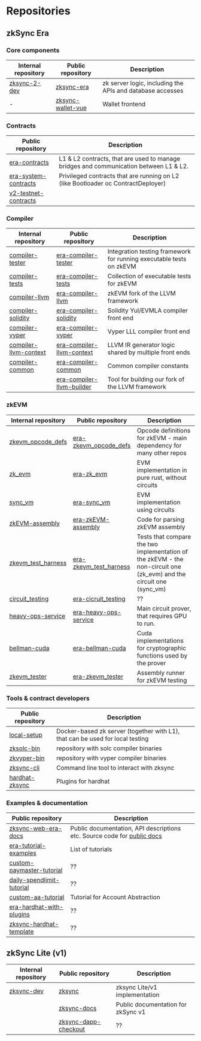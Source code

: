 # Repositories

## zkSync Era

### Core components

| Internal repository                                         | Public repository                                                     | Description                                               |
| ----------------------------------------------------------- | --------------------------------------------------------------------- | --------------------------------------------------------- |
| [zksync-2-dev](https://github.com/matter-labs/zksync-2-dev) | [zksync-era](https://github.com/matter-labs/zksync-era)               | zk server logic, including the APIs and database accesses |
| -                                                           | [zksync-wallet-vue](https://github.com/matter-labs/zksync-wallet-vue) | Wallet frontend                                           |

### Contracts

| Public repository                                                           | Description                                                                           |
| --------------------------------------------------------------------------- | ------------------------------------------------------------------------------------- |
| [era-contracts](https://github.com/matter-labs/era-contracts)               | L1 & L2 contracts, that are used to manage bridges and communication between L1 & L2. |
| [era-system-contracts](https://github.com/matter-labs/era-system-contracts) | Privileged contracts that are running on L2 (like Bootloader oc ContractDeployer)     |
| [v2-testnet-contracts](https://github.com/matter-labs/v2-testnet-contracts) |                                                                                       |

### Compiler

| Internal repository                                                           | Public repository                                                                     | Description                                                         |
| ----------------------------------------------------------------------------- | ------------------------------------------------------------------------------------- | ------------------------------------------------------------------- |
| [compiler-tester](https://github.com/matter-labs/compiler-tester)             | [era-compiler-tester](https://github.com/matter-labs/era-compiler-tester)             | Integration testing framework for running executable tests on zkEVM |
| [compiler-tests](https://github.com/matter-labs/compiler-tests)               | [era-compiler-tests](https://github.com/matter-labs/era-compiler-tests)               | Collection of executable tests for zkEVM                            |
| [compiler-llvm](https://github.com/matter-labs/compiler-llvm)                 | [era-compiler-llvm](https://github.com/matter-labs/compiler-llvm)                     | zkEVM fork of the LLVM framework                                    |
| [compiler-solidity](https://github.com/matter-labs/compiler-solidity)         | [era-compiler-solidity](https://github.com/matter-labs/era-compiler-solidity)         | Solidity Yul/EVMLA compiler front end                               |
| [compiler-vyper](https://github.com/matter-labs/compiler-vyper)               | [era-compiler-vyper](https://github.com/matter-labs/era-compiler-vyper)               | Vyper LLL compiler front end                                        |
| [compiler-llvm-context](https://github.com/matter-labs/compiler-llvm-context) | [era-compiler-llvm-context](https://github.com/matter-labs/era-compiler-llvm-context) | LLVM IR generator logic shared by multiple front ends               |
| [compiler-common](https://github.com/matter-labs/compiler-common)             | [era-compiler-common](https://github.com/matter-labs/era-compiler-common)             | Common compiler constants                                           |
|                                                                               | [era-compiler-llvm-builder](https://github.com/matter-labs/era-compiler-llvm-builder) | Tool for building our fork of the LLVM framework                    |

### zkEVM

| Internal repository                                                     | Public repository                                                               | Description                                                                                                         |
| ----------------------------------------------------------------------- | ------------------------------------------------------------------------------- | ------------------------------------------------------------------------------------------------------------------- |
| [zkevm_opcode_defs](https://github.com/matter-labs/zkevm_opcode_defs)   | [era-zkevm_opcode_defs](https://github.com/matter-labs/era-zkevm_opcode_defs)   | Opcode definitions for zkEVM - main dependency for many other repos                                                 |
| [zk_evm](https://github.com/matter-labs/zk_evm)                         | [era-zk_evm](https://github.com/matter-labs/era-zk_evm)                         | EVM implementation in pure rust, without circuits                                                                   |
| [sync_vm](https://github.com/matter-labs/sync_evm)                      | [era-sync_vm](https://github.com/matter-labs/era-sync_vm)                       | EVM implementation using circuits                                                                                   |
| [zkEVM-assembly](https://github.com/matter-labs/zkEVM-assembly)         | [era-zkEVM-assembly](https://github.com/matter-labs/era-zkEVM-assembly)         | Code for parsing zkEVM assembly                                                                                     |
| [zkevm_test_harness](https://github.com/matter-labs/zkevm_test_harness) | [era-zkevm_test_harness](https://github.com/matter-labs/era-zkevm_test_harness) | Tests that compare the two implementation of the zkEVM - the non-circuit one (zk_evm) and the circuit one (sync_vm) |
| [circuit_testing](https://github.com/matter-labs/circuit_testing)       | [era-cicruit_testing](https://github.com/matter-labs/era-circuit_testing)       | ??                                                                                                                  |
| [heavy-ops-service](https://github.com/matter-labs/heavy-ops-service)   | [era-heavy-ops-service](https://github.com/matter-labs/era-heavy-ops-service)   | Main circuit prover, that requires GPU to run.                                                                      |
| [bellman-cuda](https://github.com/matter-labs/bellman-cuda)             | [era-bellman-cuda](https://github.com/matter-labs/era-bellman-cuda)             | Cuda implementations for cryptographic functions used by the prover                                                 |
| [zkevm_tester](https://github.com/matter-labs/zkevm_tester)             | [era-zkevm_tester](https://github.com/matter-labs/era-zkevm_tester)             | Assembly runner for zkEVM testing                                                                                   |

### Tools & contract developers

| Public repository                                               | Description                                                                   |
| --------------------------------------------------------------- | ----------------------------------------------------------------------------- |
| [local-setup](https://github.com/matter-labs/local-setup)       | Docker-based zk server (together with L1), that can be used for local testing |
| [zksolc-bin](https://github.com/matter-labs/zksolc-bin)         | repository with solc compiler binaries                                        |
| [zkvyper-bin](https://github.com/matter-labs/zkvyper-bin)       | repository with vyper compiler binaries                                       |
| [zksync-cli](<(https://github.com/matter-labs/zksync-cli)>)     | Command line tool to interact with zksync                                     |
| [hardhat-zksync](https://github.com/matter-labs/hardhat-zksync) | Plugins for hardhat                                                           |

### Examples & documentation

| Public repository                                                                     | Description                                                                                            |
| ------------------------------------------------------------------------------------- | ------------------------------------------------------------------------------------------------------ |
| [zksync-web-era-docs](https://github.com/matter-labs/zksync-web-era-docs)             | Public documentation, API descriptions etc. Source code for [public docs](https://era.zksync.io/docs/) |
| [era-tutorial-examples](https://github.com/matter-labs/era-tutorial-examples)         | List of tutorials                                                                                      |
| [custom-paymaster-tutorial](https://github.com/matter-labs/custom-paymaster-tutorial) | ??                                                                                                     |
| [daily-spendlimit-tutorial](https://github.com/matter-labs/daily-spendlimit-tutorial) | ??                                                                                                     |
| [custom-aa-tutorial](https://github.com/matter-labs/custom-aa-tutorial)               | Tutorial for Account Abstraction                                                                       |
| [era-hardhat-with-plugins](https://github.com/matter-labs/era-hardhat-with-plugins)   | ??                                                                                                     |
| [zksync-hardhat-template](https://github.com/matter-labs/zksync-hardhat-template)     | ??                                                                                                     |

## zkSync Lite (v1)

| Internal repository                                     | Public repository                                                           | Description                        |
| ------------------------------------------------------- | --------------------------------------------------------------------------- | ---------------------------------- |
| [zksync-dev](https://github.com/matter-labs/zksync-dev) | [zksync](https://github.com/matter-labs/zksync)                             | zksync Lite/v1 implementation      |
|                                                         | [zksync-docs](https://github.com/matter-labs/zksync-docs)                   | Public documentation for zkSync v1 |
|                                                         | [zksync-dapp-checkout](https://github.com/matter-labs/zksync-dapp-checkout) | ??                                 |
